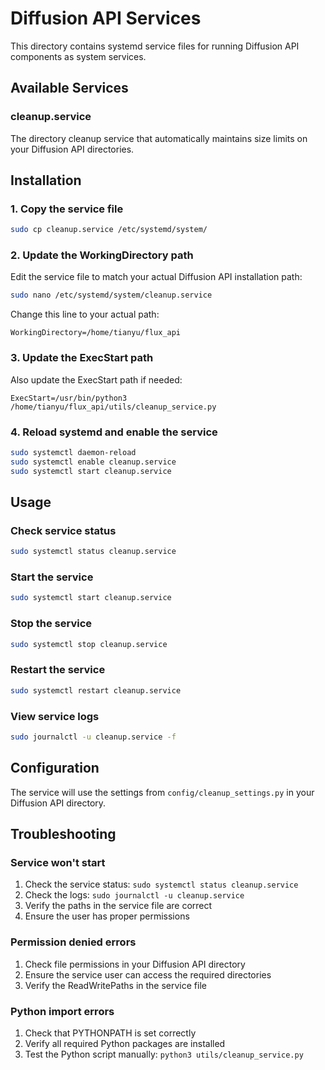 # Diffusion API Services

This directory contains systemd service files for running Diffusion API components as system services.

## Available Services

### cleanup.service

The directory cleanup service that automatically maintains size limits on your Diffusion API directories.

## Installation

### 1. Copy the service file

```bash
sudo cp cleanup.service /etc/systemd/system/
```

### 2. Update the WorkingDirectory path

Edit the service file to match your actual Diffusion API installation path:

```bash
sudo nano /etc/systemd/system/cleanup.service
```

Change this line to your actual path:
```
WorkingDirectory=/home/tianyu/flux_api
```

### 3. Update the ExecStart path

Also update the ExecStart path if needed:
```
ExecStart=/usr/bin/python3 /home/tianyu/flux_api/utils/cleanup_service.py
```

### 4. Reload systemd and enable the service

```bash
sudo systemctl daemon-reload
sudo systemctl enable cleanup.service
sudo systemctl start cleanup.service
```

## Usage

### Check service status
```bash
sudo systemctl status cleanup.service
```

### Start the service
```bash
sudo systemctl start cleanup.service
```

### Stop the service
```bash
sudo systemctl stop cleanup.service
```

### Restart the service
```bash
sudo systemctl restart cleanup.service
```

### View service logs
```bash
sudo journalctl -u cleanup.service -f
```

## Configuration

The service will use the settings from `config/cleanup_settings.py` in your Diffusion API directory.

## Troubleshooting

### Service won't start
1. Check the service status: `sudo systemctl status cleanup.service`
2. Check the logs: `sudo journalctl -u cleanup.service`
3. Verify the paths in the service file are correct
4. Ensure the user has proper permissions

### Permission denied errors
1. Check file permissions in your Diffusion API directory
2. Ensure the service user can access the required directories
3. Verify the ReadWritePaths in the service file

### Python import errors
1. Check that PYTHONPATH is set correctly
2. Verify all required Python packages are installed
3. Test the Python script manually: `python3 utils/cleanup_service.py`
